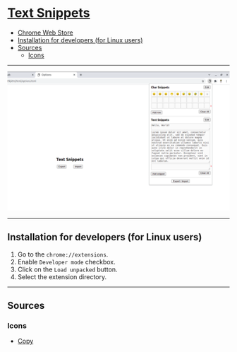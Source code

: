 # [Text Snippets](https://chrome.google.com/webstore/detail/fcnigcfjfldikdpnncockbjnjflkjkfm)

- [Chrome Web Store](https://chrome.google.com/webstore/detail/fcnigcfjfldikdpnncockbjnjflkjkfm)
- [Installation for developers (for Linux users)](#installation-for-developers-for-linux-users)
- [Sources](#sources)
    - [Icons](#icons)

---

![Example](img/screenshots/1280x800/example.png)

---

## Installation for developers (for Linux users)

1. Go to the `chrome://extensions`.
2. Enable `Developer mode` checkbox.
3. Click on the `Load unpacked` button.
4. Select the extension directory.

---

## Sources

### Icons

- [Copy](https://flaticon.com/premium-icon/copy_2959162)
